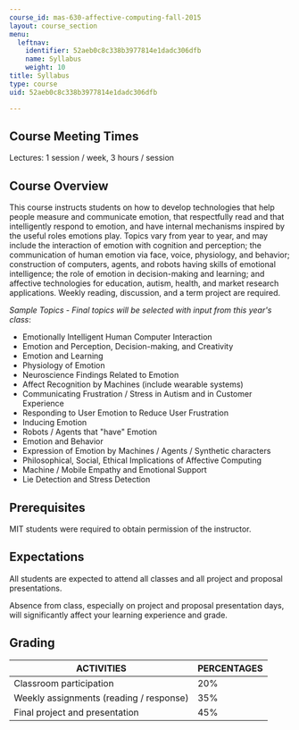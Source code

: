 ```yaml
---
course_id: mas-630-affective-computing-fall-2015
layout: course_section
menu:
  leftnav:
    identifier: 52aeb0c8c338b3977814e1dadc306dfb
    name: Syllabus
    weight: 10
title: Syllabus
type: course
uid: 52aeb0c8c338b3977814e1dadc306dfb

---
```


Course Meeting Times
--------------------

Lectures: 1 session / week, 3 hours / session

Course Overview
---------------

This course instructs students on how to develop technologies that help people measure and communicate emotion, that respectfully read and that intelligently respond to emotion, and have internal mechanisms inspired by the useful roles emotions play. Topics vary from year to year, and may include the interaction of emotion with cognition and perception; the communication of human emotion via face, voice, physiology, and behavior; construction of computers, agents, and robots having skills of emotional intelligence; the role of emotion in decision-making and learning; and affective technologies for education, autism, health, and market research applications. Weekly reading, discussion, and a term project are required.

_Sample Topics_ - _Final topics will be selected with input from this year's class_:

*   Emotionally Intelligent Human Computer Interaction
*   Emotion and Perception, Decision-making, and Creativity
*   Emotion and Learning
*   Physiology of Emotion
*   Neuroscience Findings Related to Emotion
*   Affect Recognition by Machines (include wearable systems)
*   Communicating Frustration / Stress in Autism and in Customer Experience
*   Responding to User Emotion to Reduce User Frustration
*   Inducing Emotion
*   Robots / Agents that "have" Emotion
*   Emotion and Behavior
*   Expression of Emotion by Machines / Agents / Synthetic characters
*   Philosophical, Social, Ethical Implications of Affective Computing
*   Machine / Mobile Empathy and Emotional Support
*   Lie Detection and Stress Detection

Prerequisites
-------------

MIT students were required to obtain permission of the instructor.

Expectations
------------

All students are expected to attend all classes and all project and proposal presentations.

Absence from class, especially on project and proposal presentation days, will significantly affect your learning experience and grade.

Grading
-------

| ACTIVITIES | PERCENTAGES |
| --- | --- |
| Classroom participation | 20% |
| Weekly assignments (reading / response) | 35% |
| Final project and presentation | 45%